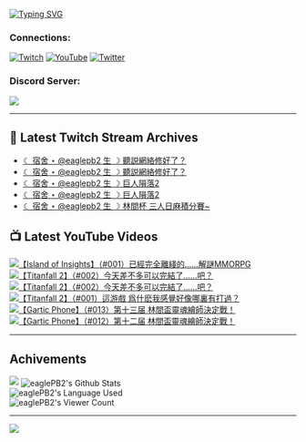 <!--### Hello people, I'm EaglePB2 - The one who building something for fun 👋
Thank you for standby for this profile.   
The purpose of this profile is coming soon.   
You may come back later, as you wish if this readme.md is updated.   -->

<a href="https://git.io/typing-svg"><img src="https://readme-typing-svg.herokuapp.com?font=Fira+Code&duration=1000&pause=5000&vCenter=true&random=false&width=500&lines=%F0%9F%91%8B+Hello+Everyone%2C+I'm+EaglePB2.;%F0%9F%99%87+Thank+you+for+stopping+by+my+profile.+;%F0%9F%94%AD+%3D%3D%3D%3D+%F0%9F%94%AD;%F0%9F%91%8B+%E4%BD%A0%E5%A5%BD%EF%BC%8C%E6%AD%A1%E8%BF%8E%E4%BE%86%E5%88%B0%E6%88%91%E7%9A%84%E4%BB%A3%E7%A2%BC%E5%BA%AB%E3%80%82;%F0%9F%99%87+%E6%84%9F%E8%AC%9D%E5%89%8D%E4%BE%86%E5%8F%83%E8%A7%80%E5%B0%8F%E5%B1%8B+owo~" alt="Typing SVG" /></a>

### Connections:

[![Twitch](https://img.shields.io/badge/Twitch-9347FF?style=flat-square&logo=twitch&logoColor=white)](https://www.twitch.tv/eaglepb2)
[![YouTube](https://img.shields.io/badge/YouTube-%23FF0000.svg?style=flat-square&logo=YouTube&logoColor=white)](https://www.youtube.com/eaglepb2)
[![Twitter](https://img.shields.io/badge/Twitter-%231DA1F2.svg?style=flat-square&logo=Twitter&logoColor=white)](https://twitter.com/eaglepb2)

### Discord Server:

[![](https://invidget.switchblade.xyz/qKrub9b?theme=dark&language=ch)](https://discord.gg/qKrub9b)

---

## 👾 Latest Twitch Stream Archives
<!-- TWITCH:START -->
- [☾ 宿舍 ⋆ @eaglepb2 生 ☽ 聽説網絡修好了？](https://www.twitch.tv/videos/2412150146)
- [☾ 宿舍 ⋆ @eaglepb2 生 ☽ 聽説網絡修好了？](https://www.twitch.tv/videos/2412103235)
- [☾ 宿舍 ⋆ @eaglepb2 生 ☽ 巨人隕落2](https://www.twitch.tv/videos/2408776558)
- [☾ 宿舍 ⋆ @eaglepb2 生 ☽ 巨人隕落2](https://www.twitch.tv/videos/2407934655)
- [☾ 宿舍 ⋆ @eaglepb2 生 ☽ 林間杯 三人日麻積分賽~](https://www.twitch.tv/videos/2403713913)
<!-- TWITCH:END -->



## 📺 Latest YouTube Videos
<!-- YOUTUBE:START -->
<!-- YOUTUBE:END -->

<!-- BEGIN YOUTUBE-CARDS -->
<a href="https://www.youtube.com/watch?v=G9_aRKWILjs">
  <picture>
    <source media="(prefers-color-scheme: dark)" srcset="https://ytcards.demolab.com/?id=G9_aRKWILjs&title=%E3%80%90Island+of+Insights%E3%80%91%EF%BC%88%23001%EF%BC%89%E5%B7%B2%E7%B6%93%E5%AE%8C%E5%85%A8%E9%9B%A2%E7%B6%AB%E7%9A%84%E2%80%A6%E2%80%A6%E8%A7%A3%E8%AC%8EMMORPG&lang=zh&timestamp=1742616914&background_color=%230d1117&title_color=%23ffffff&stats_color=%23dedede&max_title_lines=1&width=250&border_radius=5&duration=0">
    <img src="https://ytcards.demolab.com/?id=G9_aRKWILjs&title=%E3%80%90Island+of+Insights%E3%80%91%EF%BC%88%23001%EF%BC%89%E5%B7%B2%E7%B6%93%E5%AE%8C%E5%85%A8%E9%9B%A2%E7%B6%AB%E7%9A%84%E2%80%A6%E2%80%A6%E8%A7%A3%E8%AC%8EMMORPG&lang=zh&timestamp=1742616914&background_color=%23ffffff&title_color=%2324292f&stats_color=%2357606a&max_title_lines=1&width=250&border_radius=5&duration=0" alt="【Island of Insights】（#001）已經完全離綫的……解謎MMORPG" title="【Island of Insights】（#001）已經完全離綫的……解謎MMORPG">
  </picture>
</a>
<a href="https://www.youtube.com/watch?v=ZaGD63ZeCfo">
  <picture>
    <source media="(prefers-color-scheme: dark)" srcset="https://ytcards.demolab.com/?id=ZaGD63ZeCfo&title=%E3%80%90Titanfall+2%E3%80%91%EF%BC%88%23002%EF%BC%89%E4%BB%8A%E5%A4%A9%E5%B7%AE%E4%B8%8D%E5%A4%9A%E5%8F%AF%E4%BB%A5%E5%AE%8C%E7%B5%90%E4%BA%86%E2%80%A6%E2%80%A6%E5%90%A7%EF%BC%9F&lang=zh&timestamp=1742616852&background_color=%230d1117&title_color=%23ffffff&stats_color=%23dedede&max_title_lines=1&width=250&border_radius=5&duration=0">
    <img src="https://ytcards.demolab.com/?id=ZaGD63ZeCfo&title=%E3%80%90Titanfall+2%E3%80%91%EF%BC%88%23002%EF%BC%89%E4%BB%8A%E5%A4%A9%E5%B7%AE%E4%B8%8D%E5%A4%9A%E5%8F%AF%E4%BB%A5%E5%AE%8C%E7%B5%90%E4%BA%86%E2%80%A6%E2%80%A6%E5%90%A7%EF%BC%9F&lang=zh&timestamp=1742616852&background_color=%23ffffff&title_color=%2324292f&stats_color=%2357606a&max_title_lines=1&width=250&border_radius=5&duration=0" alt="【Titanfall 2】（#002）今天差不多可以完結了……吧？" title="【Titanfall 2】（#002）今天差不多可以完結了……吧？">
  </picture>
</a>
<a href="https://www.youtube.com/watch?v=QQQxZ3i45PY">
  <picture>
    <source media="(prefers-color-scheme: dark)" srcset="https://ytcards.demolab.com/?id=QQQxZ3i45PY&title=%E3%80%90Titanfall+2%E3%80%91%EF%BC%88%23002%EF%BC%89%E4%BB%8A%E5%A4%A9%E5%B7%AE%E4%B8%8D%E5%A4%9A%E5%8F%AF%E4%BB%A5%E5%AE%8C%E7%B5%90%E4%BA%86%E2%80%A6%E2%80%A6%E5%90%A7%EF%BC%9F&lang=zh&timestamp=1742288601&background_color=%230d1117&title_color=%23ffffff&stats_color=%23dedede&max_title_lines=1&width=250&border_radius=5&duration=8367">
    <img src="https://ytcards.demolab.com/?id=QQQxZ3i45PY&title=%E3%80%90Titanfall+2%E3%80%91%EF%BC%88%23002%EF%BC%89%E4%BB%8A%E5%A4%A9%E5%B7%AE%E4%B8%8D%E5%A4%9A%E5%8F%AF%E4%BB%A5%E5%AE%8C%E7%B5%90%E4%BA%86%E2%80%A6%E2%80%A6%E5%90%A7%EF%BC%9F&lang=zh&timestamp=1742288601&background_color=%23ffffff&title_color=%2324292f&stats_color=%2357606a&max_title_lines=1&width=250&border_radius=5&duration=8367" alt="【Titanfall 2】（#002）今天差不多可以完結了……吧？" title="【Titanfall 2】（#002）今天差不多可以完結了……吧？">
  </picture>
</a>
<a href="https://www.youtube.com/watch?v=oBHj0B0iASk">
  <picture>
    <source media="(prefers-color-scheme: dark)" srcset="https://ytcards.demolab.com/?id=oBHj0B0iASk&title=%E3%80%90Titanfall+2%E3%80%91%EF%BC%88%23001%EF%BC%89%E9%80%99%E6%B8%B8%E6%88%B2+%E7%88%B2%E4%BB%80%E9%BA%BD%E6%88%91%E6%84%9F%E8%A6%BA%E5%A5%BD%E5%83%8F%E5%93%AA%E8%A3%8F%E6%9C%89%E6%89%93%E9%81%8E%EF%BC%9F&lang=zh&timestamp=1742202601&background_color=%230d1117&title_color=%23ffffff&stats_color=%23dedede&max_title_lines=1&width=250&border_radius=5&duration=12200">
    <img src="https://ytcards.demolab.com/?id=oBHj0B0iASk&title=%E3%80%90Titanfall+2%E3%80%91%EF%BC%88%23001%EF%BC%89%E9%80%99%E6%B8%B8%E6%88%B2+%E7%88%B2%E4%BB%80%E9%BA%BD%E6%88%91%E6%84%9F%E8%A6%BA%E5%A5%BD%E5%83%8F%E5%93%AA%E8%A3%8F%E6%9C%89%E6%89%93%E9%81%8E%EF%BC%9F&lang=zh&timestamp=1742202601&background_color=%23ffffff&title_color=%2324292f&stats_color=%2357606a&max_title_lines=1&width=250&border_radius=5&duration=12200" alt="【Titanfall 2】（#001）這游戲 爲什麽我感覺好像哪裏有打過？" title="【Titanfall 2】（#001）這游戲 爲什麽我感覺好像哪裏有打過？">
  </picture>
</a>
<a href="https://www.youtube.com/watch?v=lF2KSYMm1nk">
  <picture>
    <source media="(prefers-color-scheme: dark)" srcset="https://ytcards.demolab.com/?id=lF2KSYMm1nk&title=%E3%80%90Gartic+Phone%E3%80%91%EF%BC%88%23013%EF%BC%89%E7%AC%AC%E5%8D%81%E4%B8%89%E5%B1%8A+%E6%9E%97%E9%96%93%E7%9B%83%E9%9D%88%E9%AD%82%E7%B9%AA%E5%B8%AB%E6%B1%BA%E5%AE%9A%E6%88%B0%EF%BC%81&lang=zh&timestamp=1741584720&background_color=%230d1117&title_color=%23ffffff&stats_color=%23dedede&max_title_lines=1&width=250&border_radius=5&duration=7624">
    <img src="https://ytcards.demolab.com/?id=lF2KSYMm1nk&title=%E3%80%90Gartic+Phone%E3%80%91%EF%BC%88%23013%EF%BC%89%E7%AC%AC%E5%8D%81%E4%B8%89%E5%B1%8A+%E6%9E%97%E9%96%93%E7%9B%83%E9%9D%88%E9%AD%82%E7%B9%AA%E5%B8%AB%E6%B1%BA%E5%AE%9A%E6%88%B0%EF%BC%81&lang=zh&timestamp=1741584720&background_color=%23ffffff&title_color=%2324292f&stats_color=%2357606a&max_title_lines=1&width=250&border_radius=5&duration=7624" alt="【Gartic Phone】（#013）第十三届 林間盃靈魂繪師決定戰！" title="【Gartic Phone】（#013）第十三届 林間盃靈魂繪師決定戰！">
  </picture>
</a>
<a href="https://www.youtube.com/watch?v=N5R8Ujf0AmY">
  <picture>
    <source media="(prefers-color-scheme: dark)" srcset="https://ytcards.demolab.com/?id=N5R8Ujf0AmY&title=%E3%80%90Gartic+Phone%E3%80%91%EF%BC%88%23012%EF%BC%89%E7%AC%AC%E5%8D%81%E4%BA%8C%E5%B1%8A+%E6%9E%97%E9%96%93%E7%9B%83%E9%9D%88%E9%AD%82%E7%B9%AA%E5%B8%AB%E6%B1%BA%E5%AE%9A%E6%88%B0%EF%BC%81&lang=zh&timestamp=1741497917&background_color=%230d1117&title_color=%23ffffff&stats_color=%23dedede&max_title_lines=1&width=250&border_radius=5&duration=9247">
    <img src="https://ytcards.demolab.com/?id=N5R8Ujf0AmY&title=%E3%80%90Gartic+Phone%E3%80%91%EF%BC%88%23012%EF%BC%89%E7%AC%AC%E5%8D%81%E4%BA%8C%E5%B1%8A+%E6%9E%97%E9%96%93%E7%9B%83%E9%9D%88%E9%AD%82%E7%B9%AA%E5%B8%AB%E6%B1%BA%E5%AE%9A%E6%88%B0%EF%BC%81&lang=zh&timestamp=1741497917&background_color=%23ffffff&title_color=%2324292f&stats_color=%2357606a&max_title_lines=1&width=250&border_radius=5&duration=9247" alt="【Gartic Phone】（#012）第十二届 林間盃靈魂繪師決定戰！" title="【Gartic Phone】（#012）第十二届 林間盃靈魂繪師決定戰！">
  </picture>
</a>
<!-- END YOUTUBE-CARDS -->

---

## Achivements
[![](https://github-profile-trophy.vercel.app/?username=eaglepb2&theme=monokai&no-bg=true&&title=Repositories,Issues,Commit,MultiLanguage)](https://github.com/anuraghazra/github-readme-stats)
<img align="center" alt="eaglePB2's Github Stats" src="https://github-readme-stats.vercel.app/api?username=eaglePB2&show_icons=true&hide_border=true&theme=merko" />
<br>
<img align="center" alt="eaglePB2's Language Used" src="https://github-readme-stats.vercel.app/api/top-langs/?username=eaglePB2&show_icons=true&hide_border=true&theme=merko&layout=compact&langs_count=8" />
<br>
<img align="center" alt="eaglePB2's Viewer Count" src="https://visitcount.itsvg.in/api?id=eaglepb2&label=Profile%20Views&color=3&icon=5&pretty=true" />

<hr>

<!-- RANDOMQUOTE:START -->
![](https://quotes-github-readme.vercel.app/api?type=horizontal&theme=merko)
<!-- RANDOMQUOTE:END -->


<!--
       _____   _   _   _____       _____   _   _   ____   
      |_   _| | | | | |  ___|     |  ___| | \ | | |  _  \  
        | |   | |_| | | |___      | |___  |  \| | | | | | 
        | |   |  _  | |  ___|     |  ___| |     | | | | | 
        | |   | | | | | |___      | |___  | |\  | | |_| | 
        |_|   |_| |_| |_____|     |_____| |_| \_| |____ / 
      
-->
